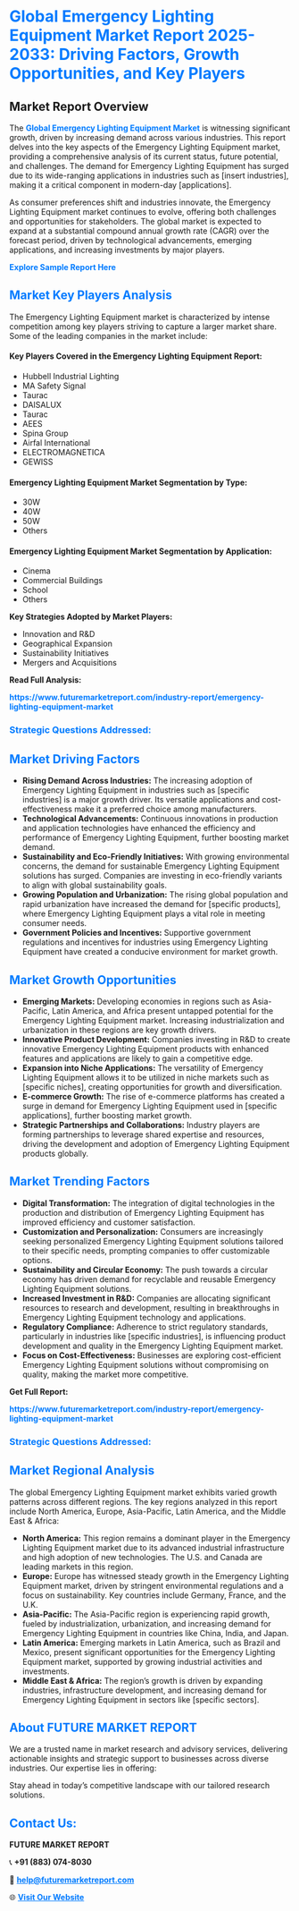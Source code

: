 <h1 style="color: #007BFF;">Global Emergency Lighting Equipment Market Report 2025-2033: Driving Factors, Growth Opportunities, and Key Players</h1>

<section id="overview">
<h2>Market Report Overview</h2>
<p>The <a href="https://www.futuremarketreport.com/industry-report/emergency-lighting-equipment-market" style="color: #007BFF; text-decoration: none;"><strong>Global Emergency Lighting Equipment Market</strong></a> is witnessing significant growth, driven by increasing demand across various industries. This report delves into the key aspects of the Emergency Lighting Equipment market, providing a comprehensive analysis of its current status, future potential, and challenges. The demand for Emergency Lighting Equipment has surged due to its wide-ranging applications in industries such as [insert industries], making it a critical component in modern-day [applications].</p>
<p>As consumer preferences shift and industries innovate, the Emergency Lighting Equipment market continues to evolve, offering both challenges and opportunities for stakeholders. The global market is expected to expand at a substantial compound annual growth rate (CAGR) over the forecast period, driven by technological advancements, emerging applications, and increasing investments by major players.</p>
</section>

<section id="overview">
<p><a href="https://www.futuremarketreport.com/request-sample/reportId=53048" style="color: #007BFF; text-decoration: none;"><strong>Explore Sample Report Here</strong></a></p>
</section>

<section id="key-players">
<h2 style="color: #007BFF;">Market Key Players Analysis</h2>
<p>The Emergency Lighting Equipment market is characterized by intense competition among key players striving to capture a larger market share. Some of the leading companies in the market include:</p>
<h4>Key Players Covered in the Emergency Lighting Equipment Report:</h4>
<ul><li>Hubbell Industrial Lighting</li><li>MA Safety Signal</li><li>Taurac</li><li>DAISALUX</li><li>Taurac</li><li>AEES</li><li>Spina Group</li><li>Airfal International</li><li>ELECTROMAGNETICA</li><li>GEWISS</li></ul>
<h4>Emergency Lighting Equipment Market Segmentation by Type:</h4>
<ul><li>30W</li><li>40W</li><li>50W</li><li>Others</li></ul>

<h4>Emergency Lighting Equipment Market Segmentation by Application:</h4>
<ul><li>Cinema</li><li>Commercial Buildings</li><li>School</li><li>Others</li></ul>
<p><strong>Key Strategies Adopted by Market Players:</strong></p>
<ul>
<li>Innovation and R&D</li>
<li>Geographical Expansion</li>
<li>Sustainability Initiatives</li>
<li>Mergers and Acquisitions</li>
</ul>
</section>

<section>
<p><strong>Read Full Analysis: </strong></p><a href="https://www.futuremarketreport.com/industry-report/emergency-lighting-equipment-market" style="color: #007BFF; text-decoration: none;"><strong>https://www.futuremarketreport.com/industry-report/emergency-lighting-equipment-market</strong></a>
<h3 style="color: #007BFF;">Strategic Questions Addressed:</h3>
</section>

<section id="driving-factors">
<h2 style="color: #007BFF;">Market Driving Factors</h2>
<ul>
<li><strong>Rising Demand Across Industries:</strong> The increasing adoption of Emergency Lighting Equipment in industries such as [specific industries] is a major growth driver. Its versatile applications and cost-effectiveness make it a preferred choice among manufacturers.</li>
<li><strong>Technological Advancements:</strong> Continuous innovations in production and application technologies have enhanced the efficiency and performance of Emergency Lighting Equipment, further boosting market demand.</li>
<li><strong>Sustainability and Eco-Friendly Initiatives:</strong> With growing environmental concerns, the demand for sustainable Emergency Lighting Equipment solutions has surged. Companies are investing in eco-friendly variants to align with global sustainability goals.</li>
<li><strong>Growing Population and Urbanization:</strong> The rising global population and rapid urbanization have increased the demand for [specific products], where Emergency Lighting Equipment plays a vital role in meeting consumer needs.</li>
<li><strong>Government Policies and Incentives:</strong> Supportive government regulations and incentives for industries using Emergency Lighting Equipment have created a conducive environment for market growth.</li>
</ul>
</section>

<section id="growth-opportunities">
<h2 style="color: #007BFF;">Market Growth Opportunities</h2>
<ul>
<li><strong>Emerging Markets:</strong> Developing economies in regions such as Asia-Pacific, Latin America, and Africa present untapped potential for the Emergency Lighting Equipment market. Increasing industrialization and urbanization in these regions are key growth drivers.</li>
<li><strong>Innovative Product Development:</strong> Companies investing in R&D to create innovative Emergency Lighting Equipment products with enhanced features and applications are likely to gain a competitive edge.</li>
<li><strong>Expansion into Niche Applications:</strong> The versatility of Emergency Lighting Equipment allows it to be utilized in niche markets such as [specific niches], creating opportunities for growth and diversification.</li>
<li><strong>E-commerce Growth:</strong> The rise of e-commerce platforms has created a surge in demand for Emergency Lighting Equipment used in [specific applications], further boosting market growth.</li>
<li><strong>Strategic Partnerships and Collaborations:</strong> Industry players are forming partnerships to leverage shared expertise and resources, driving the development and adoption of Emergency Lighting Equipment products globally.</li>
</ul>
</section>

<section id="trending-factors">
<h2 style="color: #007BFF;">Market Trending Factors</h2>
<ul>
<li><strong>Digital Transformation:</strong> The integration of digital technologies in the production and distribution of Emergency Lighting Equipment has improved efficiency and customer satisfaction.</li>
<li><strong>Customization and Personalization:</strong> Consumers are increasingly seeking personalized Emergency Lighting Equipment solutions tailored to their specific needs, prompting companies to offer customizable options.</li>
<li><strong>Sustainability and Circular Economy:</strong> The push towards a circular economy has driven demand for recyclable and reusable Emergency Lighting Equipment solutions.</li>
<li><strong>Increased Investment in R&D:</strong> Companies are allocating significant resources to research and development, resulting in breakthroughs in Emergency Lighting Equipment technology and applications.</li>
<li><strong>Regulatory Compliance:</strong> Adherence to strict regulatory standards, particularly in industries like [specific industries], is influencing product development and quality in the Emergency Lighting Equipment market.</li>
<li><strong>Focus on Cost-Effectiveness:</strong> Businesses are exploring cost-efficient Emergency Lighting Equipment solutions without compromising on quality, making the market more competitive.</li>
</ul>
</section>

<section>
<p><strong>Get Full Report: </strong></p><a href="https://www.futuremarketreport.com/industry-report/emergency-lighting-equipment-market" style="color: #007BFF; text-decoration: none;"><strong>https://www.futuremarketreport.com/industry-report/emergency-lighting-equipment-market</strong></a>
<h3 style="color: #007BFF;">Strategic Questions Addressed:</h3>
</section>


<section id="regional-analysis">
<h2 style="color: #007BFF;">Market Regional Analysis</h2>
<p>The global Emergency Lighting Equipment market exhibits varied growth patterns across different regions. The key regions analyzed in this report include North America, Europe, Asia-Pacific, Latin America, and the Middle East & Africa:</p>
<ul>
<li><strong>North America:</strong> This region remains a dominant player in the Emergency Lighting Equipment market due to its advanced industrial infrastructure and high adoption of new technologies. The U.S. and Canada are leading markets in this region.</li>
<li><strong>Europe:</strong> Europe has witnessed steady growth in the Emergency Lighting Equipment market, driven by stringent environmental regulations and a focus on sustainability. Key countries include Germany, France, and the U.K.</li>
<li><strong>Asia-Pacific:</strong> The Asia-Pacific region is experiencing rapid growth, fueled by industrialization, urbanization, and increasing demand for Emergency Lighting Equipment in countries like China, India, and Japan.</li>
<li><strong>Latin America:</strong> Emerging markets in Latin America, such as Brazil and Mexico, present significant opportunities for the Emergency Lighting Equipment market, supported by growing industrial activities and investments.</li>
<li><strong>Middle East & Africa:</strong> The region’s growth is driven by expanding industries, infrastructure development, and increasing demand for Emergency Lighting Equipment in sectors like [specific sectors].</li>
</ul>
</section>

<footer>
<h2 style="color: #007BFF;">About FUTURE MARKET REPORT</h2>
<p>We are a trusted name in market research and advisory services, delivering actionable insights and strategic support to businesses across diverse industries. Our expertise lies in offering:</p>

<p>Stay ahead in today’s competitive landscape with our tailored research solutions.</p>

<h2 style="color: #007BFF;">Contact Us:</h2>
<p><strong>FUTURE MARKET REPORT</strong></p>
<p>📞 <strong>+91 (883) 074-8030</strong></p>
<p>📧 <strong><a href="mailto:help@futuremarketreport.com" style="color: #007BFF;">help@futuremarketreport.com</a></strong></p>
<p>🌐 <strong><a href="https://www.futuremarketreport.com/" style="color: #007BFF;">Visit Our Website</a></strong></p>
</footer>